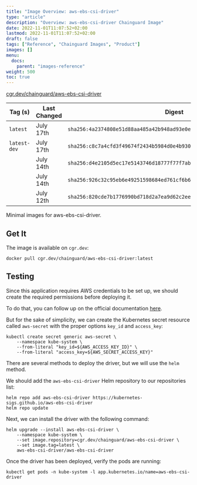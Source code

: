 ```yaml
---
title: "Image Overview: aws-ebs-csi-driver"
type: "article"
description: "Overview: aws-ebs-csi-driver Chainguard Image"
date: 2022-11-01T11:07:52+02:00
lastmod: 2022-11-01T11:07:52+02:00
draft: false
tags: ["Reference", "Chainguard Images", "Product"]
images: []
menu:
  docs:
    parent: "images-reference"
weight: 500
toc: true
---
```


[cgr.dev/chainguard/aws-ebs-csi-driver](https://github.com/chainguard-images/images/tree/main/images/aws-ebs-csi-driver)

| Tag (s)       | Last Changed | Digest                                                                    |
|---------------|--------------|---------------------------------------------------------------------------|
|  `latest`     | July 17th    | `sha256:4a2374808e51d88aa485a42b948ad93e0e6be69a5ef44a1f42e363c5fb58a1b0` |
|  `latest-dev` | July 17th    | `sha256:c8c7a4cfd3f49674f2434b5984d0e4b93057f641a6e6abe73873f00f8855248c` |
|               | July 14th    | `sha256:d4e2105d5ec17e5143746d18777f77f7abac1e7f3771dcc89bd533f3923f8471` |
|               | July 14th    | `sha256:926c32c95eb6e49251598684ed761cf6b607e7ba527bac83d5444a746e86d2c0` |
|               | July 12th    | `sha256:820cde7b1776990bd718d2a7ea9d62c2ee5972104a2520fba07100dcab67fb93` |



Minimal images for aws-ebs-csi-driver.

## Get It

The image is available on `cgr.dev`:

```
docker pull cgr.dev/chainguard/aws-ebs-csi-driver:latest
```

## Testing

Since this application requires AWS credentials to be set up, we should create the required permissions before deploying it.

To do that, you can follow up on the official documentation [here](https://github.com/kubernetes-sigs/aws-ebs-csi-driver/blob/master/docs/install.md#set-up-driver-permissions).

But for the sake of simplicity, we can create the Kubernetes secret resource called `aws-secret` with the proper options `key_id` and `access_key`:

```shell
kubectl create secret generic aws-secret \
    --namespace kube-system \
    --from-literal "key_id=${AWS_ACCESS_KEY_ID}" \
    --from-literal "access_key=${AWS_SECRET_ACCESS_KEY}"
```

There are several methods to deploy the driver, but we will use the `helm` method.

We should add the `aws-ebs-csi-driver` Helm repository to our repositories list:

```shell
helm repo add aws-ebs-csi-driver https://kubernetes-sigs.github.io/aws-ebs-csi-driver
helm repo update
```

Next, we can install the driver with the following command:

```shell
helm upgrade --install aws-ebs-csi-driver \
    --namespace kube-system \
    --set image.repository=cgr.dev/chainguard/aws-ebs-csi-driver \
    --set image.tag=latest \
    aws-ebs-csi-driver/aws-ebs-csi-driver
```

Once the driver has been deployed, verify the pods are running:

```shell
kubectl get pods -n kube-system -l app.kubernetes.io/name=aws-ebs-csi-driver
```

